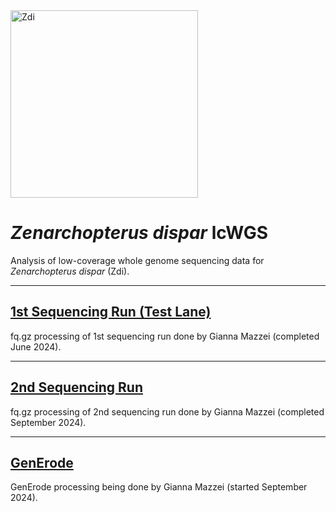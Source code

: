 <img src="https://lifg.australian.museum/Image/9uTxr6do.jpeg?version=full" alt="Zdi" width="300"/>

# _Zenarchopterus dispar_ lcWGS

Analysis of low-coverage whole genome sequencing data for _Zenarchopterus dispar_ (Zdi).

---

## [1st Sequencing Run (Test Lane)](https://github.com/philippinespire/pire_zenarchopterus_dispar_lcwgs/tree/main/1st_sequencing_run)
fq.gz processing of 1st sequencing run done by Gianna Mazzei (completed June 2024).

---

## [2nd Sequencing Run](https://github.com/philippinespire/pire_zenarchopterus_dispar_lcwgs/tree/main/2nd_sequencing_run)
fq.gz processing of 2nd sequencing run done by Gianna Mazzei (completed September 2024).

---

## [GenErode](https://github.com/philippinespire/pire_zenarchopterus_dispar_lcwgs/tree/main/GenErode_Zdi)

GenErode processing being done by Gianna Mazzei (started September 2024).
